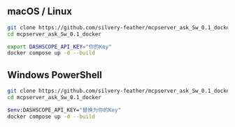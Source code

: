 ## macOS / Linux

```bash
git clone https://github.com/silvery-feather/mcpserver_ask_Sw_0.1_docker  
cd mcpserver_ask_Sw_0.1_docker  

export DASHSCOPE_API_KEY="你的Key"  
docker compose up -d --build  
```

## Windows PowerShell

```bash
git clone https://github.com/silvery-feather/mcpserver_ask_Sw_0.1_docker  
cd mcpserver_ask_Sw_0.1_docker  

$env:DASHSCOPE_API_KEY="替换为你的Key"  
docker compose up -d --build  

```

